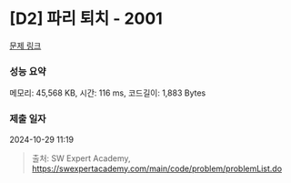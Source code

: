 # [D2] 파리 퇴치 - 2001 

[문제 링크](https://swexpertacademy.com/main/code/problem/problemDetail.do?contestProbId=AV5PzOCKAigDFAUq) 

### 성능 요약

메모리: 45,568 KB, 시간: 116 ms, 코드길이: 1,883 Bytes

### 제출 일자

2024-10-29 11:19



> 출처: SW Expert Academy, https://swexpertacademy.com/main/code/problem/problemList.do